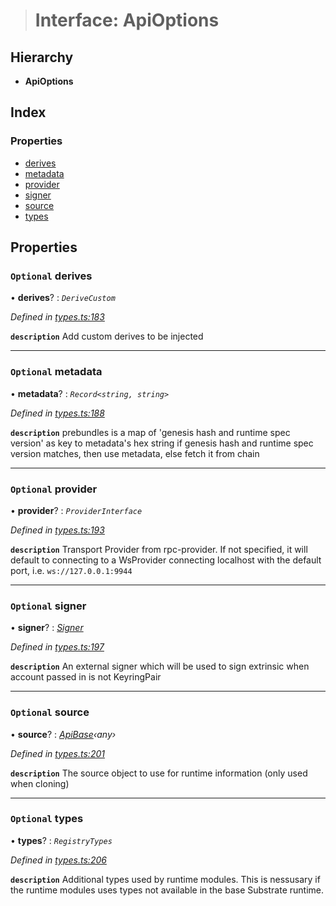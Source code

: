 > # Interface: ApiOptions

## Hierarchy

* **ApiOptions**

## Index

### Properties

* [derives](_types_.apioptions.md#optional-derives)
* [metadata](_types_.apioptions.md#optional-metadata)
* [provider](_types_.apioptions.md#optional-provider)
* [signer](_types_.apioptions.md#optional-signer)
* [source](_types_.apioptions.md#optional-source)
* [types](_types_.apioptions.md#optional-types)

## Properties

### `Optional` derives

• **derives**? : *`DeriveCustom`*

*Defined in [types.ts:183](https://github.com/polkadot-js/api/blob/9dd0c6c/packages/api/src/types.ts#L183)*

**`description`** Add custom derives to be injected

___

### `Optional` metadata

• **metadata**? : *`Record<string, string>`*

*Defined in [types.ts:188](https://github.com/polkadot-js/api/blob/9dd0c6c/packages/api/src/types.ts#L188)*

**`description`** prebundles is a map of 'genesis hash and runtime spec version' as key to metadata's hex string
if genesis hash and runtime spec version matches, then use metadata, else fetch it from chain

___

### `Optional` provider

• **provider**? : *`ProviderInterface`*

*Defined in [types.ts:193](https://github.com/polkadot-js/api/blob/9dd0c6c/packages/api/src/types.ts#L193)*

**`description`** Transport Provider from rpc-provider. If not specified, it will default to
connecting to a WsProvider connecting localhost with the default port, i.e. `ws://127.0.0.1:9944`

___

### `Optional` signer

• **signer**? : *[Signer](_types_.signer.md)*

*Defined in [types.ts:197](https://github.com/polkadot-js/api/blob/9dd0c6c/packages/api/src/types.ts#L197)*

**`description`** An external signer which will be used to sign extrinsic when account passed in is not KeyringPair

___

### `Optional` source

• **source**? : *[ApiBase](../classes/_base_.apibase.md)‹*any*›*

*Defined in [types.ts:201](https://github.com/polkadot-js/api/blob/9dd0c6c/packages/api/src/types.ts#L201)*

**`description`** The source object to use for runtime information (only used when cloning)

___

### `Optional` types

• **types**? : *`RegistryTypes`*

*Defined in [types.ts:206](https://github.com/polkadot-js/api/blob/9dd0c6c/packages/api/src/types.ts#L206)*

**`description`** Additional types used by runtime modules. This is nessusary if the runtime modules
uses types not available in the base Substrate runtime.